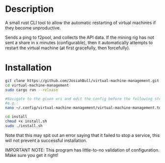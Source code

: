 # Description
A small rust CLI tool to allow the automatic restarting of virtual machines if they become unproductive.

Sends a ping to f2pool, and collects the API data. If the mining rig has not sent a share in x minutes (configurable), then it automatically attempts to restart the virtual machine (at first gracefully, then forcefully).

# Installation
```bash
git clone https://github.com/JosiahBull/virtual-machine-management.git
cd virtual-machine-management
sudo cargo run --release

#Navigate to the given uri and edit the config before the following step!
#e.g.:
nano ~/.config/virtual-machine-management/virtual-machine-management.toml

cd install
chmod +x install.sh
sudo ./install.sh
```

Note that this may spit out an error saying that it failed to stop a service, this will not prevent a successful installation.

IMPORTANT NOTE: This program has little-to-no validation of configuration. Make sure you get it right!
